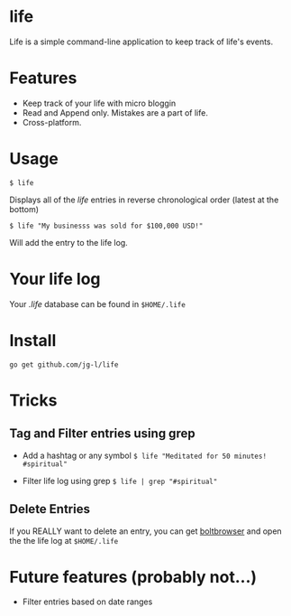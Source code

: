# life

Life is a simple command-line application to keep track of life's events.

# Features
- Keep track of your life with micro bloggin
- Read and Append only. Mistakes are a part of life.
- Cross-platform.

# Usage

`$ life`

Displays all of the _life_ entries in reverse chronological order (latest at the bottom)

`$ life "My businesss was sold for $100,000 USD!"`

Will add the entry to the life log.

# Your life log

Your _.life_ database can be found in `$HOME/.life`

# Install

`go get github.com/jg-l/life`

# Tricks

## Tag and Filter entries using grep

- Add a hashtag or any symbol
`$ life "Meditated for 50 minutes! #spiritual"`

- Filter life log using grep
`$ life | grep "#spiritual"`

## Delete Entries

If you REALLY want to delete an entry, you can get [boltbrowser](https://github.com/br0xen/boltbrowser) and open the the life log at `$HOME/.life`



# Future features (probably not...)
- Filter entries based on date ranges
